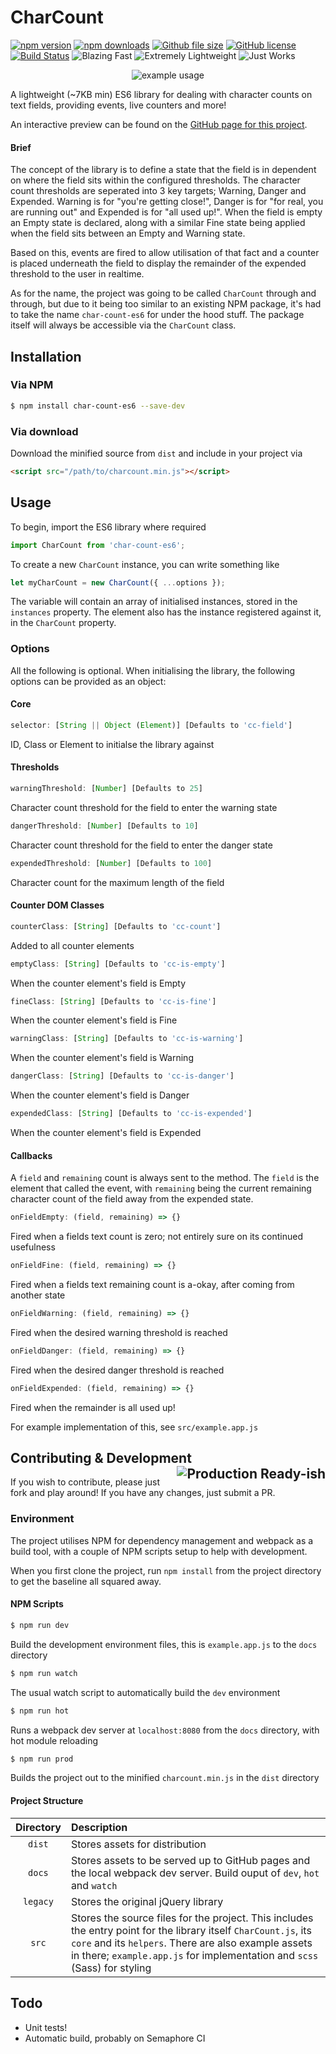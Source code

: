 # CharCount
[![npm version](https://img.shields.io/npm/v/char-count-es6.svg)](https://www.npmjs.com/package/char-count-es6)
[![npm downloads](https://img.shields.io/npm/dt/char-count-es6.svg)](https://www.npmjs.com/package/char-count-es6)
[![Github file size](https://img.shields.io/github/size/othyn/char-count-es6/dist/charcount.min.js.svg)](https://github.com/othyn/char-count-es6/blob/master/dist/charcount.min.js)
[![GitHub license](https://img.shields.io/github/license/othyn/char-count-es6.svg)](https://github.com/othyn/char-count-es6/blob/master/LICENSE)
[![Build Status](https://semaphoreci.com/api/v1/othyn/char-count-es6/branches/master/badge.svg)](https://semaphoreci.com/othyn/char-count-es6)
![Blazing Fast](https://img.shields.io/badge/🔥-Blazing%20Fast-red.svg)
![Extremely Lightweight](https://img.shields.io/badge/🦋-Extremely%20Lightweight-7799cc.svg)
![Just Works](https://img.shields.io/badge/🦄-Just%20Works-cc00cc.svg)

<p align="center">
  <img src="example.gif" alt="example usage"/>
</p>

A lightweight (~7KB min) ES6 library for dealing with character counts on text fields, providing events, live counters and more!

An interactive preview can be found on the [GitHub page for this project](https://othyn.github.io/char-count-es6/).

#### Brief
The concept of the library is to define a state that the field is in dependent on where the field sits within the configured thresholds. The character count thresholds are seperated into 3 key targets; Warning, Danger and Expended. Warning is for "you're getting close!", Danger is for "for real, you are running out" and Expended is for "all used up!". When the field is empty an Empty state is declared, along with a similar Fine state being applied when the field sits between an Empty and Warning state.

Based on this, events are fired to allow utilisation of that fact and a counter is placed underneath the field to display the remainder of the expended threshold to the user in realtime.

As for the name, the project was going to be called `CharCount` through and through, but due to it being too similar to an existing NPM package, it's had to take the name `char-count-es6` for under the hood stuff. The package itself will always be accessible via the `CharCount` class.

## Installation

### Via NPM
```bash
$ npm install char-count-es6 --save-dev
```

### Via download
Download the minified source from `dist` and include in your project via

```html
<script src="/path/to/charcount.min.js"></script>
```

## Usage
To begin, import the ES6 library where required
```javascript
import CharCount from 'char-count-es6';
```

To create a new `CharCount` instance, you can write something like
```javascript
let myCharCount = new CharCount({ ...options });
```
The variable will contain an array of initialised instances, stored in the `instances` property. The element also has the instance registered against it, in the `CharCount` property.

### Options
All the following is optional. When initialising the library, the following options can be provided as an object:

#### Core
```javascript
selector: [String || Object (Element)] [Defaults to 'cc-field']
```
ID, Class or Element to initialse the library against

#### Thresholds
```javascript
warningThreshold: [Number] [Defaults to 25]
```
Character count threshold for the field to enter the warning state

```javascript
dangerThreshold: [Number] [Defaults to 10]
```
Character count threshold for the field to enter the danger state

```javascript
expendedThreshold: [Number] [Defaults to 100]
```
Character count for the maximum length of the field

#### Counter DOM Classes
```javascript
counterClass: [String] [Defaults to 'cc-count']
```
Added to all counter elements
```javascript
emptyClass: [String] [Defaults to 'cc-is-empty']
```
When the counter element's field is Empty
```javascript
fineClass: [String] [Defaults to 'cc-is-fine']
```
When the counter element's field is Fine
```javascript
warningClass: [String] [Defaults to 'cc-is-warning']
```
When the counter element's field is Warning
```javascript
dangerClass: [String] [Defaults to 'cc-is-danger']
```
When the counter element's field is Danger
```javascript
expendedClass: [String] [Defaults to 'cc-is-expended']
```
When the counter element's field is Expended

#### Callbacks
A `field` and `remaining` count is always sent to the method. The `field` is the element that called the event, with `remaining` being the current remaining character count of the field away from the expended state.
```javascript
onFieldEmpty: (field, remaining) => {}
```
Fired when a fields text count is zero; not entirely sure on its continued usefulness
```javascript
onFieldFine: (field, remaining) => {}
```
Fired when a fields text remaining count is a-okay, after coming from another state
```javascript
onFieldWarning: (field, remaining) => {}
```
Fired when the desired warning threshold is reached
```javascript
onFieldDanger: (field, remaining) => {}
```
Fired when the desired danger threshold is reached
```javascript
onFieldExpended: (field, remaining) => {}
```
Fired when the remainder is all used up!

For example implementation of this, see `src/example.app.js`

## Contributing & Development <img align="right" src="https://img.shields.io/badge/%F0%9F%A4%B7-Production%20Ready%E2%80%90ish-691d78.svg" alt="Production Ready-ish"/>
If you wish to contribute, please just fork and play around! If you have any changes, just submit a PR.

### Environment
The project utilises NPM for dependency management and webpack as a build tool, with a couple of NPM scripts setup to help with development.

When you first clone the project, run `npm install` from the project directory to get the baseline all squared away.

#### NPM Scripts
```bash
$ npm run dev
```
Build the development environment files, this is `example.app.js` to the `docs` directory
```bash
$ npm run watch
```
The usual watch script to automatically build the `dev` environment
```bash
$ npm run hot
```
Runs a webpack dev server at `localhost:8080` from the `docs` directory, with hot module reloading
```bash
$ npm run prod
```
Builds the project out to the minified `charcount.min.js` in the `dist` directory

#### Project Structure
| Directory | Description |
|:---------:|:------------------------------------------------------------------------------------------------------------------------------------------------------------------------------------------------------------------------------------------------------|
| `dist` | Stores assets for distribution |
| `docs` | Stores assets to be served up to GitHub pages and the local webpack dev server. Build ouput of `dev`, `hot` and `watch` |
| `legacy` | Stores the original jQuery library |
| `src` | Stores the source files for the project. This includes the entry point for the library itself `CharCount.js`, its `core` and its `helpers`. There are also example assets in there; `example.app.js` for implementation and `scss` (Sass) for styling |

## Todo
- Unit tests!
- Automatic build, probably on Semaphore CI
